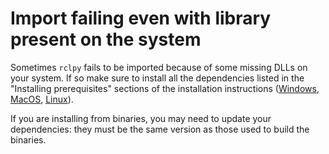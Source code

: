 # Import failing even with library present on the system

Sometimes `rclpy` fails to be imported because of some missing DLLs on your system.
If so make sure to install all the dependencies listed in the "Installing prerequisites" sections of the installation instructions ([Windows](Windows-Install-Binary.md#installing-prerequisites), [MacOS](OSX-Install-Binary.md#installing-prerequisites), [Linux](Linux-Install-Binary.md#installing-prerequisites)).

If you are installing from binaries, you may need to update your dependencies: they must be the same version as those used to build the binaries.
